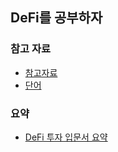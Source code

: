 ## DeFi를 공부하자

### 참고 자료

- [참고자료](참고자료.md)
- [단어](단어.md)

### 요약

- [DeFi 투자 입문서 요약](DeFi_투자_입문서_요약.md)